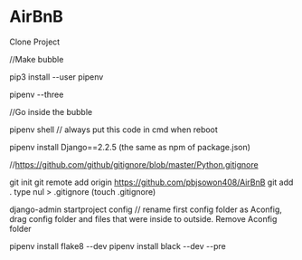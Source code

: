 # AirBnB
Clone Project


//Make bubble

pip3 install --user pipenv

pipenv --three

//Go inside the bubble

pipenv shell  // always put this code in cmd when reboot

pipenv install Django==2.2.5 (the same as npm of package.json)

//https://github.com/github/gitignore/blob/master/Python.gitignore

git init
git remote add origin https://github.com/pbjsowon408/AirBnB
git add .
type nul > .gitignore (touch .gitignore)

django-admin startproject config // rename first config folder as Aconfig, drag config folder and files that were inside to outside. Remove Aconfig folder

pipenv install flake8 --dev
pipenv install black --dev --pre
